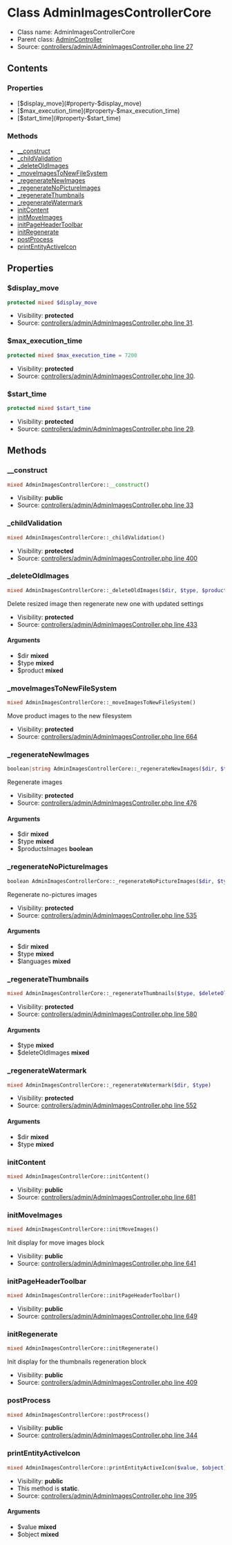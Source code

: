 Class AdminImagesControllerCore
=====================





* Class name: AdminImagesControllerCore
* Parent class: [AdminController](class.AdminControllerCore.md)
* Source: [controllers/admin/AdminImagesController.php line 27](https://github.com/PrestaShop/PrestaShop/blob/1.6.0.13/controllers/admin/AdminImagesController.php#L27)


Contents
--------


### Properties

* [$display_move](#property-$display_move)
* [$max_execution_time](#property-$max_execution_time)
* [$start_time](#property-$start_time)

### Methods

* [__construct](#method-__construct)
* [_childValidation](#method-_childValidation)
* [_deleteOldImages](#method-_deleteOldImages)
* [_moveImagesToNewFileSystem](#method-_moveImagesToNewFileSystem)
* [_regenerateNewImages](#method-_regenerateNewImages)
* [_regenerateNoPictureImages](#method-_regenerateNoPictureImages)
* [_regenerateThumbnails](#method-_regenerateThumbnails)
* [_regenerateWatermark](#method-_regenerateWatermark)
* [initContent](#method-initContent)
* [initMoveImages](#method-initMoveImages)
* [initPageHeaderToolbar](#method-initPageHeaderToolbar)
* [initRegenerate](#method-initRegenerate)
* [postProcess](#method-postProcess)
* [printEntityActiveIcon](#method-printEntityActiveIcon)




Properties
----------


### <a name="property-$display_move"></a>$display_move

```php
protected mixed $display_move
```





* Visibility: **protected**
* Source: [controllers/admin/AdminImagesController.php line 31](https://github.com/PrestaShop/PrestaShop/blob/1.6.0.13/controllers/admin/AdminImagesController.php#L31).


### <a name="property-$max_execution_time"></a>$max_execution_time

```php
protected mixed $max_execution_time = 7200
```





* Visibility: **protected**
* Source: [controllers/admin/AdminImagesController.php line 30](https://github.com/PrestaShop/PrestaShop/blob/1.6.0.13/controllers/admin/AdminImagesController.php#L30).


### <a name="property-$start_time"></a>$start_time

```php
protected mixed $start_time
```





* Visibility: **protected**
* Source: [controllers/admin/AdminImagesController.php line 29](https://github.com/PrestaShop/PrestaShop/blob/1.6.0.13/controllers/admin/AdminImagesController.php#L29).


Methods
-------


### <a name="method-__construct"></a>__construct

```php
mixed AdminImagesControllerCore::__construct()
```





* Visibility: **public**
* Source: [controllers/admin/AdminImagesController.php line 33](https://github.com/PrestaShop/PrestaShop/blob/1.6.0.13/controllers/admin/AdminImagesController.php#L33)




### <a name="method-_childValidation"></a>_childValidation

```php
mixed AdminImagesControllerCore::_childValidation()
```





* Visibility: **protected**
* Source: [controllers/admin/AdminImagesController.php line 400](https://github.com/PrestaShop/PrestaShop/blob/1.6.0.13/controllers/admin/AdminImagesController.php#L400)




### <a name="method-_deleteOldImages"></a>_deleteOldImages

```php
mixed AdminImagesControllerCore::_deleteOldImages($dir, $type, $product)
```

Delete resized image then regenerate new one with updated settings



* Visibility: **protected**
* Source: [controllers/admin/AdminImagesController.php line 433](https://github.com/PrestaShop/PrestaShop/blob/1.6.0.13/controllers/admin/AdminImagesController.php#L433)


#### Arguments
* $dir **mixed**
* $type **mixed**
* $product **mixed**



### <a name="method-_moveImagesToNewFileSystem"></a>_moveImagesToNewFileSystem

```php
mixed AdminImagesControllerCore::_moveImagesToNewFileSystem()
```

Move product images to the new filesystem



* Visibility: **protected**
* Source: [controllers/admin/AdminImagesController.php line 664](https://github.com/PrestaShop/PrestaShop/blob/1.6.0.13/controllers/admin/AdminImagesController.php#L664)




### <a name="method-_regenerateNewImages"></a>_regenerateNewImages

```php
boolean|string AdminImagesControllerCore::_regenerateNewImages($dir, $type, boolean $productsImages)
```

Regenerate images



* Visibility: **protected**
* Source: [controllers/admin/AdminImagesController.php line 476](https://github.com/PrestaShop/PrestaShop/blob/1.6.0.13/controllers/admin/AdminImagesController.php#L476)


#### Arguments
* $dir **mixed**
* $type **mixed**
* $productsImages **boolean**



### <a name="method-_regenerateNoPictureImages"></a>_regenerateNoPictureImages

```php
boolean AdminImagesControllerCore::_regenerateNoPictureImages($dir, $type, $languages)
```

Regenerate no-pictures images



* Visibility: **protected**
* Source: [controllers/admin/AdminImagesController.php line 535](https://github.com/PrestaShop/PrestaShop/blob/1.6.0.13/controllers/admin/AdminImagesController.php#L535)


#### Arguments
* $dir **mixed**
* $type **mixed**
* $languages **mixed**



### <a name="method-_regenerateThumbnails"></a>_regenerateThumbnails

```php
mixed AdminImagesControllerCore::_regenerateThumbnails($type, $deleteOldImages)
```





* Visibility: **protected**
* Source: [controllers/admin/AdminImagesController.php line 580](https://github.com/PrestaShop/PrestaShop/blob/1.6.0.13/controllers/admin/AdminImagesController.php#L580)


#### Arguments
* $type **mixed**
* $deleteOldImages **mixed**



### <a name="method-_regenerateWatermark"></a>_regenerateWatermark

```php
mixed AdminImagesControllerCore::_regenerateWatermark($dir, $type)
```





* Visibility: **protected**
* Source: [controllers/admin/AdminImagesController.php line 552](https://github.com/PrestaShop/PrestaShop/blob/1.6.0.13/controllers/admin/AdminImagesController.php#L552)


#### Arguments
* $dir **mixed**
* $type **mixed**



### <a name="method-initContent"></a>initContent

```php
mixed AdminImagesControllerCore::initContent()
```





* Visibility: **public**
* Source: [controllers/admin/AdminImagesController.php line 681](https://github.com/PrestaShop/PrestaShop/blob/1.6.0.13/controllers/admin/AdminImagesController.php#L681)




### <a name="method-initMoveImages"></a>initMoveImages

```php
mixed AdminImagesControllerCore::initMoveImages()
```

Init display for move images block



* Visibility: **public**
* Source: [controllers/admin/AdminImagesController.php line 641](https://github.com/PrestaShop/PrestaShop/blob/1.6.0.13/controllers/admin/AdminImagesController.php#L641)




### <a name="method-initPageHeaderToolbar"></a>initPageHeaderToolbar

```php
mixed AdminImagesControllerCore::initPageHeaderToolbar()
```





* Visibility: **public**
* Source: [controllers/admin/AdminImagesController.php line 649](https://github.com/PrestaShop/PrestaShop/blob/1.6.0.13/controllers/admin/AdminImagesController.php#L649)




### <a name="method-initRegenerate"></a>initRegenerate

```php
mixed AdminImagesControllerCore::initRegenerate()
```

Init display for the thumbnails regeneration block



* Visibility: **public**
* Source: [controllers/admin/AdminImagesController.php line 409](https://github.com/PrestaShop/PrestaShop/blob/1.6.0.13/controllers/admin/AdminImagesController.php#L409)




### <a name="method-postProcess"></a>postProcess

```php
mixed AdminImagesControllerCore::postProcess()
```





* Visibility: **public**
* Source: [controllers/admin/AdminImagesController.php line 344](https://github.com/PrestaShop/PrestaShop/blob/1.6.0.13/controllers/admin/AdminImagesController.php#L344)




### <a name="method-printEntityActiveIcon"></a>printEntityActiveIcon

```php
mixed AdminImagesControllerCore::printEntityActiveIcon($value, $object)
```





* Visibility: **public**
* This method is **static**.
* Source: [controllers/admin/AdminImagesController.php line 395](https://github.com/PrestaShop/PrestaShop/blob/1.6.0.13/controllers/admin/AdminImagesController.php#L395)


#### Arguments
* $value **mixed**
* $object **mixed**


